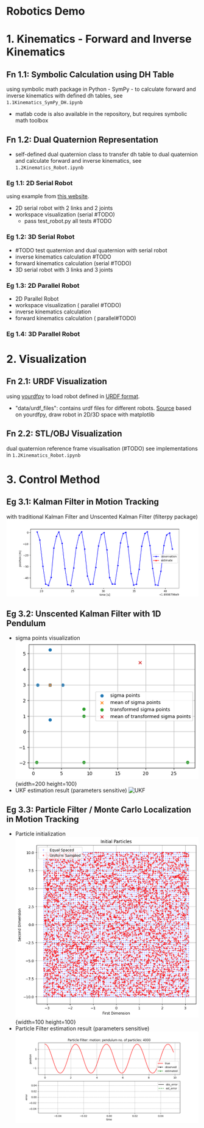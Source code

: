 Robotics Demo
===
# 1. Kinematics - Forward and Inverse Kinematics
## Fn 1.1: Symbolic Calculation using DH Table
using symbolic math package in Python  - SymPy - to calculate forward 
and inverse kinematics with defined dh tables, 
see `1.1Kinematics_SymPy_DH.ipynb`
- matlab code is also available in the repository, 
but requires symbolic math toolbox

## Fn 1.2: Dual Quaternion Representation
-  self-defined dual quaternion class to transfer dh table 
to dual quaternion and calculate forward and inverse kinematics, 
see `1.2Kinematics_Robot.ipynb`


### Eg 1.1: 2D Serial Robot
using example from [this website](https://motion.cs.illinois.edu/RoboticSystems/InverseKinematics.html).
- 2D serial robot with 2 links and 2 joints
- workspace visualization (serial #TODO)
    - pass test_robot.py all tests #TODO

### Eg 1.2: 3D Serial Robot

- #TODO test quaternion and dual quaternion with serial robot
- inverse kinematics calculation #TODO
- forward kinematics calculation (serial #TODO)
- 3D serial robot with 3 links and 3 joints

### Eg 1.3: 2D Parallel Robot
- 2D Parallel Robot
- workspace visualization ( parallel #TODO)
- inverse kinematics calculation 
- forward kinematics calculation ( parallel#TODO)

### Eg 1.4: 3D Parallel Robot

# 2. Visualization
## Fn 2.1: URDF Visualization
using [yourdfpy](https://github.com/clemense/yourdfpy/tree/main) to load robot defined in [URDF format](http://wiki.ros.org/urdf/XML).
- "data/urdf_files": contains urdf files for different robots. 
[Source](https://github.com/ankurhanda/robot-assets)
based on yourdfpy, draw robot in 2D/3D space with matplotlib

## Fn 2.2: STL/OBJ Visualization
dual quaternion reference frame visualisation (#TODO)
see implementations in `1.2Kinematics_Robot.ipynb`

# 3. Control Method
## Eg 3.1: Kalman Filter in Motion Tracking
with traditional Kalman Filter and Unscented Kalman Filter 
(filterpy package)
![Kalman Filter](imgs/KF_motion_estimation.gif)

## Eg 3.2: Unscented Kalman Filter with 1D Pendulum
- sigma points visualization
![Sigma Points](imgs/sigma_points.png){width=200 height=100}
- UKF estimation result (parameters sensitive)
![UKF](imgs/UKF_motion_estimation.gif)

## Eg 3.3: Particle Filter / Monte Carlo Localization in Motion Tracking
- Particle initialization
![Particle Initialization](imgs/particle_init.png){width=100 height=100}
- Particle Filter estimation result (parameters sensitive)
![Particle Filter](imgs/PF_estimation.gif)
